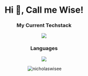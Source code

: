 <h1 align="center">Hi 👋, Call me Wise!</h1>

<h3 align="center">My Current Techstack</h3>
<p align="center">
  <a href="https://skillicons.dev">
    <img src="https://skillicons.dev/icons?i=react,nextjs,tailwind,prisma,ts" />
  </a>
</p>

<h3 align="center">Languages</h3>
<p align="center">
  <a href="https://skillicons.dev">
    <img src="https://skillicons.dev/icons?i=py,c,js,html,css" />
  </a>
</p>

<p align="center">&nbsp;<img align="center" src="https://github-readme-stats.vercel.app/api?username=nicholaswisee&theme=github_dark&show_icons=true&locale=en" alt="nicholaswisee" /></p>
